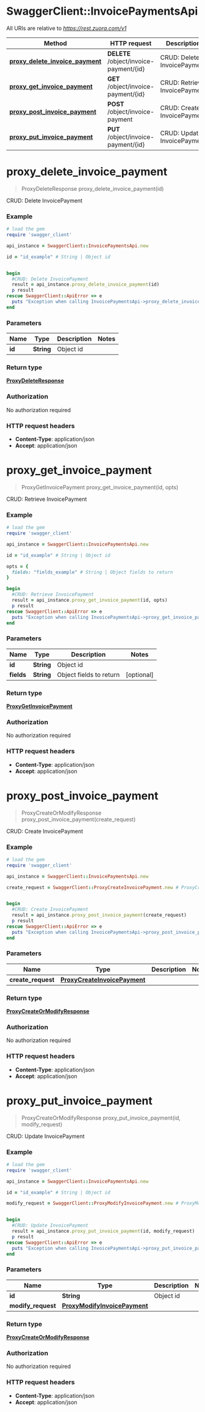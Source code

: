# SwaggerClient::InvoicePaymentsApi

All URIs are relative to *https://rest.zuora.com/v1*

Method | HTTP request | Description
------------- | ------------- | -------------
[**proxy_delete_invoice_payment**](InvoicePaymentsApi.md#proxy_delete_invoice_payment) | **DELETE** /object/invoice-payment/{id} | CRUD: Delete InvoicePayment
[**proxy_get_invoice_payment**](InvoicePaymentsApi.md#proxy_get_invoice_payment) | **GET** /object/invoice-payment/{id} | CRUD: Retrieve InvoicePayment
[**proxy_post_invoice_payment**](InvoicePaymentsApi.md#proxy_post_invoice_payment) | **POST** /object/invoice-payment | CRUD: Create InvoicePayment
[**proxy_put_invoice_payment**](InvoicePaymentsApi.md#proxy_put_invoice_payment) | **PUT** /object/invoice-payment/{id} | CRUD: Update InvoicePayment


# **proxy_delete_invoice_payment**
> ProxyDeleteResponse proxy_delete_invoice_payment(id)

CRUD: Delete InvoicePayment



### Example
```ruby
# load the gem
require 'swagger_client'

api_instance = SwaggerClient::InvoicePaymentsApi.new

id = "id_example" # String | Object id


begin
  #CRUD: Delete InvoicePayment
  result = api_instance.proxy_delete_invoice_payment(id)
  p result
rescue SwaggerClient::ApiError => e
  puts "Exception when calling InvoicePaymentsApi->proxy_delete_invoice_payment: #{e}"
end
```

### Parameters

Name | Type | Description  | Notes
------------- | ------------- | ------------- | -------------
 **id** | **String**| Object id | 

### Return type

[**ProxyDeleteResponse**](ProxyDeleteResponse.md)

### Authorization

No authorization required

### HTTP request headers

 - **Content-Type**: application/json
 - **Accept**: application/json



# **proxy_get_invoice_payment**
> ProxyGetInvoicePayment proxy_get_invoice_payment(id, opts)

CRUD: Retrieve InvoicePayment



### Example
```ruby
# load the gem
require 'swagger_client'

api_instance = SwaggerClient::InvoicePaymentsApi.new

id = "id_example" # String | Object id

opts = { 
  fields: "fields_example" # String | Object fields to return
}

begin
  #CRUD: Retrieve InvoicePayment
  result = api_instance.proxy_get_invoice_payment(id, opts)
  p result
rescue SwaggerClient::ApiError => e
  puts "Exception when calling InvoicePaymentsApi->proxy_get_invoice_payment: #{e}"
end
```

### Parameters

Name | Type | Description  | Notes
------------- | ------------- | ------------- | -------------
 **id** | **String**| Object id | 
 **fields** | **String**| Object fields to return | [optional] 

### Return type

[**ProxyGetInvoicePayment**](ProxyGetInvoicePayment.md)

### Authorization

No authorization required

### HTTP request headers

 - **Content-Type**: application/json
 - **Accept**: application/json



# **proxy_post_invoice_payment**
> ProxyCreateOrModifyResponse proxy_post_invoice_payment(create_request)

CRUD: Create InvoicePayment



### Example
```ruby
# load the gem
require 'swagger_client'

api_instance = SwaggerClient::InvoicePaymentsApi.new

create_request = SwaggerClient::ProxyCreateInvoicePayment.new # ProxyCreateInvoicePayment | 


begin
  #CRUD: Create InvoicePayment
  result = api_instance.proxy_post_invoice_payment(create_request)
  p result
rescue SwaggerClient::ApiError => e
  puts "Exception when calling InvoicePaymentsApi->proxy_post_invoice_payment: #{e}"
end
```

### Parameters

Name | Type | Description  | Notes
------------- | ------------- | ------------- | -------------
 **create_request** | [**ProxyCreateInvoicePayment**](ProxyCreateInvoicePayment.md)|  | 

### Return type

[**ProxyCreateOrModifyResponse**](ProxyCreateOrModifyResponse.md)

### Authorization

No authorization required

### HTTP request headers

 - **Content-Type**: application/json
 - **Accept**: application/json



# **proxy_put_invoice_payment**
> ProxyCreateOrModifyResponse proxy_put_invoice_payment(id, modify_request)

CRUD: Update InvoicePayment



### Example
```ruby
# load the gem
require 'swagger_client'

api_instance = SwaggerClient::InvoicePaymentsApi.new

id = "id_example" # String | Object id

modify_request = SwaggerClient::ProxyModifyInvoicePayment.new # ProxyModifyInvoicePayment | 


begin
  #CRUD: Update InvoicePayment
  result = api_instance.proxy_put_invoice_payment(id, modify_request)
  p result
rescue SwaggerClient::ApiError => e
  puts "Exception when calling InvoicePaymentsApi->proxy_put_invoice_payment: #{e}"
end
```

### Parameters

Name | Type | Description  | Notes
------------- | ------------- | ------------- | -------------
 **id** | **String**| Object id | 
 **modify_request** | [**ProxyModifyInvoicePayment**](ProxyModifyInvoicePayment.md)|  | 

### Return type

[**ProxyCreateOrModifyResponse**](ProxyCreateOrModifyResponse.md)

### Authorization

No authorization required

### HTTP request headers

 - **Content-Type**: application/json
 - **Accept**: application/json



